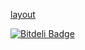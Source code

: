 [layout](/res/layout/ly_main.xml)


[![Bitdeli Badge](https://d2weczhvl823v0.cloudfront.net/GoAndroid/note/trend.png)](https://bitdeli.com/free "Bitdeli Badge")

